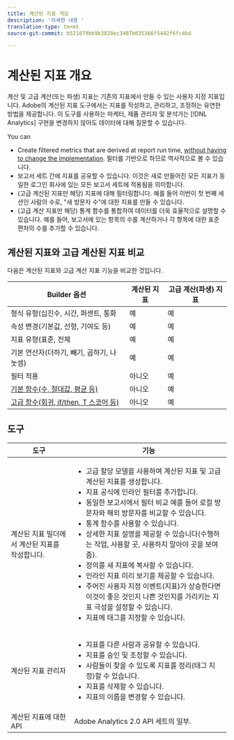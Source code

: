 ```yaml
---
title: 계산된 지표 개요
description: '자세한 내용 '
translation-type: tm+mt
source-git-commit: b521079bb9b3828ec3487b635366f5442f6fc4bd

---
```



# 계산된 지표 개요

계산 및 고급 계산(또는 파생) 지표는 기존의 지표에서 만들 수 있는 사용자 지정 지표입니다. Adobe의 계산된 지표 도구에서는 지표를 작성하고, 관리하고, 조정하는 유연한 방법을 제공합니다. 이 도구를 사용하는 마케터, 제품 관리자 및 분석가는 [!DNL Analytics] 구현을 변경하지 않아도 데이터에 대해 질문할 수 있습니다.

You can

* Create filtered metrics that are derived at report run time, [without having to change the implementation](https://youtu.be/CuQTm9RaUpY). 필터를 기반으로 하므로 역사적으로 볼 수 있습니다.
* 보고서 세트 간에 지표를 공유할 수 있습니다. 이것은 새로 만들어진 모든 지표가 동일한 로그인 회사에 있는 모든 보고서 세트에 적용됨을 의미합니다.
* (고급 계산된 지표만 해당) 지표에 대해 필터링합니다. 예를 들어 이번이 첫 번째 세션인 사람의 수로, &quot;새 방문자 수&quot;에 대한 지표를 만들 수 있습니다.
* (고급 계산 지표만 해당) 통계 함수를 통합하여 데이터를 더욱 효율적으로 설명할 수 있습니다. 예를 들어, 보고서에 있는 항목의 수를 계산하거나 각 항목에 대한 표준 편차의 수를 추가할 수 있습니다.

## 계산된 지표와 고급 계산된 지표 비교

다음은 계산된 지표와 고급 계산 지표 기능을 비교한 것입니다.

| Builder 옵션 | 계산된 지표 | 고급 계산(파생) 지표 |
|---|---|---|
| 형식 유형(십진수, 시간, 퍼센트, 통화 | 예 | 예 |
| 속성 변경(기본값, 선형, 기여도 등) | 예 | 예 |
| 지표 유형(표준, 전체 | 예 | 예 |
| 기본 연산자(더하기, 빼기, 곱하기, 나눗셈) | 예 | 예 |
| 필터 적용 | 아니오 | 예 |
| [기본 함수(수, 절대값, 평균 등)](/help/components/calc-metrics/cm-functions.md) | 아니오 | 예 |
| [고급 함수(회귀, if/then, T 스코어 등)](/help/components/calc-metrics/cm-adv-functions.md) | 아니오 | 예 |

## 도구

| 도구 | 기능 |
|--- |--- |
| 계산된 지표 빌더에서 계산된 지표를 작성합니다. | <ul><li>고급 할당 모델을 사용하여 계산된 지표 및 고급 계산된 지표를 생성합니다.</li><li>지표 공식에 인라인 필터를 추가합니다.</li><li>동일한 보고서에서 필터 비교 예를 들어 로컬 방문자와 해외 방문자를 비교할 수 있습니다. </li><li>통계 함수를 사용할 수 있습니다.</li><li> 상세한 지표 설명을 제공할 수 있습니다(수행하는 작업, 사용할 곳, 사용하지 말아야 곳을 보여줌).</li><li>정의를 새 지표에 복사할 수 있습니다.</li><li>인라인 지표 미리 보기를 제공할 수 있습니다.</li><li>주어진 사용자 지정 이벤트(지표)가 상승한다면 이것이 좋은 것인지 나쁜 것인지를 가리키는 지표 극성을 설정할 수 있습니다.</li><li>지표에 태그를 지정할 수 있습니다.</li></ul> |
| 계산된 지표 관리자 | <ul><li>지표를 다른 사람과 공유할 수 있습니다.</li><li>지표를 승인 및 조정할 수 있습니다.</li><li>사람들이 찾을 수 있도록 지표를 정리(태그 지정)할 수 있습니다.</li><li>지표를 삭제할 수 있습니다.</li><li>지표의 이름을 변경할 수 있습니다.</li></ul> |
| 계산된 지표에 대한 API | Adobe Analytics 2.0 API 세트의 일부. |

